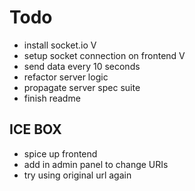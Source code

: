 # Todo
- install socket.io V
- setup socket connection on frontend V
- send data every 10 seconds
- refactor server logic
- propagate server spec suite 
- finish readme

## ICE BOX
- spice up frontend
- add in admin panel to change URIs
- try using original url again

